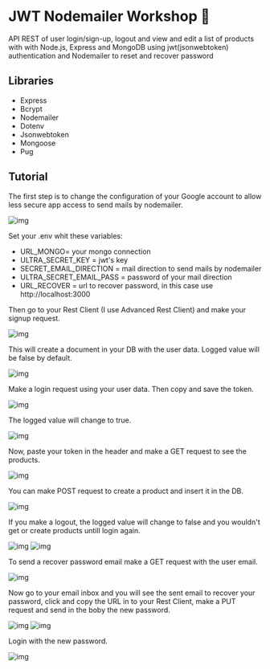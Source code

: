 # JWT Nodemailer Workshop :e-mail:

API REST of user login/sign-up, logout and view and edit a list of products with with Node.js, Express and MongoDB using jwt(jsonwebtoken) authentication and Nodemailer to reset and recover password

## Libraries

- Express
- Bcrypt
- Nodemailer
- Dotenv
- Jsonwebtoken
- Mongoose
- Pug

## Tutorial

The first step is to change the configuration of your Google account to allow less secure app access to send mails by nodemailer.

![img](/assets/lesssecureapps.png)

Set your .env whit these variables:
- URL_MONGO= your mongo connection
- ULTRA_SECRET_KEY = jwt's key
- SECRET_EMAIL_DIRECTION = mail direction to send mails by nodemailer
- ULTRA_SECRET_EMAIL_PASS = password of your mail direction
- URL_RECOVER = url to recover password, in this case use http://localhost:3000

Then go to your Rest Client (I use Advanced Rest Client) and make your signup request.

![img](/assets/signup.gif)

This will create a document in your DB with the user data. Logged value will be false by default.

![img](/assets/signdoc.png)

Make a login request using your user data. Then copy and save the token.

![img](/assets/login.gif)

The logged value will change to true.

![img](assets/mongodoc.png)

Now, paste your token in the header and make a GET request to see the products.

![img](assets/getproducts.gif)

You can make POST request to create a product and insert it in the DB.

![img](assets/createproduct.gif)

If you make a logout, the logged value will change to false and you wouldn't get or create products untill login again.

![img](assets/logout.gif)
![img](assets/logoutgetproducts.gif)

To send a recover password email make a GET request with the user email.

![img](assets/recoveremail.gif)

Now go to your email inbox and you will see the sent email to recover your password, click and copy the URL in to your Rest Client, make a PUT request and send in the boby the new password.

![img](assets/resetpassword1.gif)
![img](assets/resetpassword2.gif)

Login with the new password.

![img](assets/newlogin.gif)
